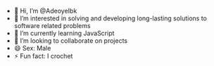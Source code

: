 - 👋 Hi, I’m @AdeoyeIbk
- 👀 I’m interested in solving and developing long-lasting solutions to software related problems
- 🌱 I’m currently learning JavaScript
- 💞️ I’m looking to collaborate on projects
- 😄 Sex: Male 
- ⚡ Fun fact: I crochet

<!---
AdeoyeIbk/AdeoyeIbk is a ✨ special ✨ repository because its `README.md` (this file) appears on your GitHub profile.
You can click the Preview link to take a look at your changes.
--->
